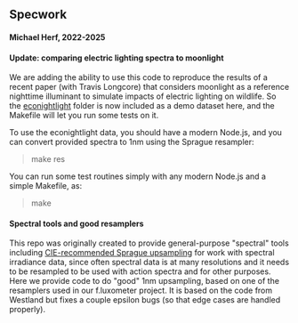 ## Specwork
#### Michael Herf, 2022-2025

#### Update: comparing electric lighting spectra to moonlight
We are adding the ability to use this code to reproduce the results of a recent paper  (with Travis Longcore) that considers moonlight as a reference nighttime illuminant to simulate impacts of electric lighting on wildlife. So the [econightlight](https://github.com/herf/specwork/tree/master/econightlight) folder is now included as a demo dataset here, and the Makefile will let you run some tests on it.

To use the econightlight data, you should have a modern Node.js, and you can convert provided spectra to 1nm using the Sprague resampler:
> make res

You can run some test routines simply with any modern Node.js and a simple Makefile, as:
> make

#### Spectral tools and good resamplers

This repo was originally created to provide general-purpose "spectral" tools including [CIE-recommended Sprague upsampling](https://github.com/herf/specwork/blob/master/sprague.js) for work with spectral irradiance data, since often spectral data is at many resolutions and it needs to be resampled to be used with action spectra and for other purposes. Here we provide code to do "good" 1nm upsampling, based on one of the resamplers used in our f.luxometer project. It is based on the code from Westland but fixes a couple epsilon bugs (so that edge cases are handled properly).
